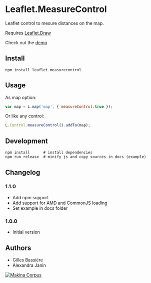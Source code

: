 Leaflet.MeasureControl
======================

Leaflet control to mesure distances on the map.

Requires [Leaflet.Draw](https://github.com/leaflet/Leaflet.Draw#readme)

Check out the [demo](http://makinacorpus.github.io/Leaflet.MeasureControl/)

Install
-------

```shell
npm install leaflet.measurecontrol
```

Usage
-----

As map option:

```js
var map = L.map('map', { measureControl:true });
```

Or like any control:

```js
L.Control.measureControl().addTo(map);
```

Development
-----------

```shell
npm install      # install dependencies
npm run release  # minify js and copy sources in docs (example)
```

Changelog
---------

### 1.1.0
* Add npm support
* Add support for AMD and CommonJS loading
* Set example in docs folder

### 1.0.0
* Initial version

Authors
-------

* Gilles Bassière
* Alexandra Janin

[![Makina Corpus](http://depot.makina-corpus.org/public/logo.gif)](http://makinacorpus.com)
